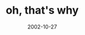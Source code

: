 ---
layout: base.njk
title : 'oh, that&#39;s why' 
view_title : 'oh, that&#39;s why' 
year : '2002' 
date : '2002-10-27' 
img_file : '/drawing/ohthatswhy5.png' 
html_file : 'ohthatswhy5' 
next_html : 'ihatetechnology.html' 
year_order : '181' 
permalink : "title/{{html_file}}.html"
---
